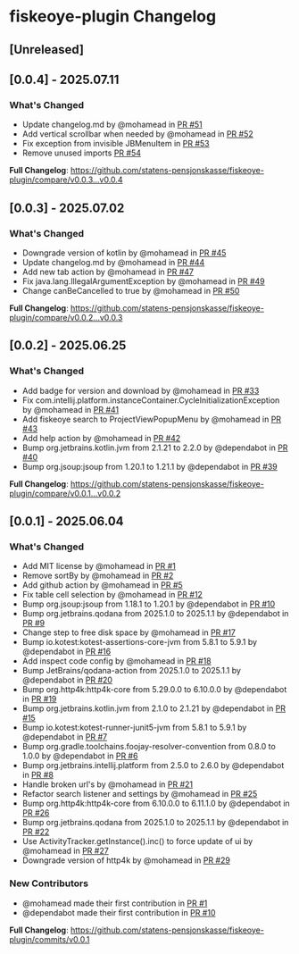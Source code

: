 <!-- Keep a Changelog guide -> https://keepachangelog.com -->

# fiskeoye-plugin Changelog

## [Unreleased]

## [0.0.4] - 2025.07.11

### What's Changed
* Update changelog.md by @mohamead in [PR #51](https://github.com/statens-pensjonskasse/fiskeoye-plugin/pull/51)
* Add vertical scrollbar when needed by @mohamead in [PR #52](https://github.com/statens-pensjonskasse/fiskeoye-plugin/pull/52)
* Fix exception from invisible JBMenuItem in [PR #53](https://github.com/statens-pensjonskasse/fiskeoye-plugin/pull/53)
* Remove unused imports [PR #54](https://github.com/statens-pensjonskasse/fiskeoye-plugin/pull/54)

**Full Changelog**: https://github.com/statens-pensjonskasse/fiskeoye-plugin/compare/v0.0.3...v0.0.4

## [0.0.3] - 2025.07.02

### What's Changed
* Downgrade version of kotlin by @mohamead in [PR #45](https://github.com/statens-pensjonskasse/fiskeoye-plugin/pull/45)
* Update changelog.md by @mohamead in [PR #44](https://github.com/statens-pensjonskasse/fiskeoye-plugin/pull/44)
* Add new tab action by @mohamead in [PR #47](https://github.com/statens-pensjonskasse/fiskeoye-plugin/pull/47)
* Fix java.lang.IllegalArgumentException by @mohamead in [PR #49](https://github.com/statens-pensjonskasse/fiskeoye-plugin/pull/49)
* Change canBeCancelled to true by @mohamead in [PR #50](https://github.com/statens-pensjonskasse/fiskeoye-plugin/pull/50)

**Full Changelog**: https://github.com/statens-pensjonskasse/fiskeoye-plugin/compare/v0.0.2...v0.0.3

## [0.0.2] - 2025.06.25

### What's Changed
* Add badge for version and download by @mohamead in [PR #33](https://github.com/statens-pensjonskasse/fiskeoye-plugin/pull/33)
* Fix com.intellij.platform.instanceContainer.CycleInitializationException by @mohamead in [PR #41](https://github.com/statens-pensjonskasse/fiskeoye-plugin/pull/41)
* Add fiskeoye search to ProjectViewPopupMenu by @mohamead in [PR #43](https://github.com/statens-pensjonskasse/fiskeoye-plugin/pull/43)
* Add help action by @mohamead in [PR #42](https://github.com/statens-pensjonskasse/fiskeoye-plugin/pull/42)
* Bump org.jetbrains.kotlin.jvm from 2.1.21 to 2.2.0 by @dependabot in [PR #40](https://github.com/statens-pensjonskasse/fiskeoye-plugin/pull/40)
* Bump org.jsoup:jsoup from 1.20.1 to 1.21.1 by @dependabot in [PR #39](https://github.com/statens-pensjonskasse/fiskeoye-plugin/pull/39)

**Full Changelog**: https://github.com/statens-pensjonskasse/fiskeoye-plugin/compare/v0.0.1...v0.0.2

## [0.0.1] - 2025.06.04

### What's Changed
* Add MIT license by @mohamead in [PR #1](https://github.com/statens-pensjonskasse/fiskeoye-plugin/pull/1)
* Remove sortBy by @mohamead in [PR #2](https://github.com/statens-pensjonskasse/fiskeoye-plugin/pull/2)
* Add github action by @mohamead in [PR #5](https://github.com/statens-pensjonskasse/fiskeoye-plugin/pull/5)
* Fix table cell selection by @mohamead in [PR #12](https://github.com/statens-pensjonskasse/fiskeoye-plugin/pull/12)
* Bump org.jsoup:jsoup from 1.18.1 to 1.20.1 by @dependabot in [PR #10](https://github.com/statens-pensjonskasse/fiskeoye-plugin/pull/10)
* Bump org.jetbrains.qodana from 2025.1.0 to 2025.1.1 by @dependabot in [PR #9](https://github.com/statens-pensjonskasse/fiskeoye-plugin/pull/9)
* Change step to free disk space by @mohamead in [PR #17](https://github.com/statens-pensjonskasse/fiskeoye-plugin/pull/17)
* Bump io.kotest:kotest-assertions-core-jvm from 5.8.1 to 5.9.1 by @dependabot in [PR #16](https://github.com/statens-pensjonskasse/fiskeoye-plugin/pull/16)
* Add inspect code config by @mohamead in [PR #18](https://github.com/statens-pensjonskasse/fiskeoye-plugin/pull/18)
* Bump JetBrains/qodana-action from 2025.1.0 to 2025.1.1 by @dependabot in [PR #20](https://github.com/statens-pensjonskasse/fiskeoye-plugin/pull/20)
* Bump org.http4k:http4k-core from 5.29.0.0 to 6.10.0.0 by @dependabot in [PR #19](https://github.com/statens-pensjonskasse/fiskeoye-plugin/pull/19)
* Bump org.jetbrains.kotlin.jvm from 2.1.0 to 2.1.21 by @dependabot in [PR #15](https://github.com/statens-pensjonskasse/fiskeoye-plugin/pull/15)
* Bump io.kotest:kotest-runner-junit5-jvm from 5.8.1 to 5.9.1 by @dependabot in [PR #7](https://github.com/statens-pensjonskasse/fiskeoye-plugin/pull/7)
* Bump org.gradle.toolchains.foojay-resolver-convention from 0.8.0 to 1.0.0 by @dependabot in [PR #6](https://github.com/statens-pensjonskasse/fiskeoye-plugin/pull/6)
* Bump org.jetbrains.intellij.platform from 2.5.0 to 2.6.0 by @dependabot in [PR #8](https://github.com/statens-pensjonskasse/fiskeoye-plugin/pull/8)
* Handle broken url's by @mohamead in [PR #21](https://github.com/statens-pensjonskasse/fiskeoye-plugin/pull/21)
* Refactor search listener and settings by @mohamead in [PR #25](https://github.com/statens-pensjonskasse/fiskeoye-plugin/pull/25)
* Bump org.http4k:http4k-core from 6.10.0.0 to 6.11.1.0 by @dependabot in [PR #26](https://github.com/statens-pensjonskasse/fiskeoye-plugin/pull/26)
* Bump org.jetbrains.qodana from 2025.1.0 to 2025.1.1 by @dependabot in [PR #22](https://github.com/statens-pensjonskasse/fiskeoye-plugin/pull/22)
* Use ActivityTracker.getInstance().inc() to force update of ui by @mohamead in [PR #27](https://github.com/statens-pensjonskasse/fiskeoye-plugin/pull/27)
* Downgrade version of http4k by @mohamead in [PR #29](https://github.com/statens-pensjonskasse/fiskeoye-plugin/pull/29)

### New Contributors
* @mohamead made their first contribution in [PR #1](https://github.com/statens-pensjonskasse/fiskeoye-plugin/pull/1)
* @dependabot made their first contribution in [PR #10](https://github.com/statens-pensjonskasse/fiskeoye-plugin/pull/10)

**Full Changelog**: https://github.com/statens-pensjonskasse/fiskeoye-plugin/commits/v0.0.1